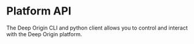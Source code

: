 # Platform API

The Deep Origin CLI and python client allows you to control and interact with the Deep Origin platform. 